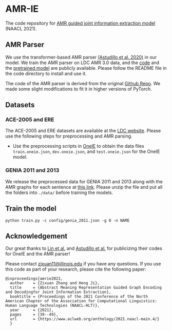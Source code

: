 # AMR-IE
The code repository for [AMR guided joint information extraction model](https://www.aclweb.org/anthology/2021.naacl-main.4/) (NAACL 2021). 

## AMR Parser
We use the transformer-based AMR parser [(Astudillo et al. 2020)](https://www.aclweb.org/anthology/2020.findings-emnlp.89/) in our model. We train the AMR parser on LDC AMR 3.0 data, and the [code](https://drive.google.com/file/d/1SB36NyEaRd740rGTjD_8ga7l5NGeRlkR/) and the [pretrained model](https://drive.google.com/file/d/1LRJuOwHQ6EWmzRBpYpWwsr_5m2kO-IP7) are publicly available. Please follow the README file in the code directory to install and use it.

The code of the AMR parser is derived from the original [Github Repo](https://github.com/IBM/transition-amr-parser). We made some slight modifications to fit it in higher versions of PyTorch. 

## Datasets
### ACE-2005 and ERE
The ACE-2005 and ERE datasets are available at the [LDC website](https://catalog.ldc.upenn.edu/LDC2006T06). Please use the following steps for preprocessing and AMR parsing.
+ Use the preprocessing scripts in [OneIE](http://blender.cs.illinois.edu/software/oneie/) to obtain the data files `train.oneie.json`, `dev.oneie.json`, and `test.oneie.json` for the OneIE model.

### GENIA 2011 and 2013
We release the preprocessed data for GENIA 2011 and 2013 along with the AMR graphs for each sentence at [this link](https://drive.google.com/file/d/1tnGyyJo7Enesqv8R1Mpng7c1U5lEzLqm/view?usp=sharing). Please unzip the file and put all the folders into `./data/` before training the models. 

## Train the model
`python train.py -c config/genia_2011.json -g 0 -n NAME`

## Acknowledgement
Our great thanks to [Lin et al.](https://www.aclweb.org/anthology/2020.acl-main.713/) and [Astudillo et al.](https://www.aclweb.org/anthology/2020.findings-emnlp.89/) for publicizing their codes for OneIE and the AMR parser!

Please contact zixuan11@illinois.edu if you have any questions.
If you use this code as part of your research, please cite the following paper:
```
@inproceedings{amrie2021,
  author    = {Zixuan Zhang and Heng Ji},
  title     = {Abstract Meaning Representation Guided Graph Encoding and Decodingfor Joint Information Extraction},
  booktitle = {Proceedings of the 2021 Conference of the North American Chapter of the Association for Computational Linguistics: Human Language Technologies (NAACL-HLT)},
  year      = {2021},
  pages     = {39--49},
  url       = {https://www.aclweb.org/anthology/2021.naacl-main.4/}
  }
```
